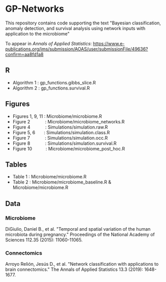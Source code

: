 # GP-Networks
This repository contains code supporting the text "Bayesian classification, anomaly detection, and survival analysis using network inputs with application to the microbiome"

To appear in _Annals of Applied Statistics_: https://www.e-publications.org/ims/submission/AOAS/user/submissionFile/49636?confirm=aa8fd1a8

## R

* Algorithm 1 : gp_functions.gibbs_slice.R
* Algorithm 2 : gp_functions.survival.R

## Figures

* Figures 1, 9, 11 : Microbiome/microbiome.R
* Figure 2            : Microbiome/microbiome_networks.R
* Figure 4            : Simulations/simulation.raw.R
* Figure 5, 6         : Simulations/simulation.class.R
* Figure 7            : Simulations/simulation.occ.R
* Figure 8            : Simulations/simulation.survival.R
* Figure 10           : Microbiome/microbiome_post_hoc.R

## Tables

* Table 1 : Microbiome/microbiome.R
* Table 2 : Microbiome/microbiome_baseline.R & Microbiome/microbiome.R

## Data

### Microbiome

DiGiulio, Daniel B., et al. "Temporal and spatial variation of the human microbiota during pregnancy." Proceedings of the National Academy of Sciences 112.35 (2015): 11060-11065.

### Connectomics
Arroyo Relión, Jesús D., et al. "Network classification with applications to brain connectomics." The Annals of Applied Statistics 13.3 (2019): 1648-1677.

